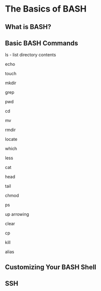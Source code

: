 # The Basics of BASH

## What is BASH? 

## Basic BASH Commands

ls - list directory contents

echo

touch

mkdir

grep

pwd

cd

mv

rmdir

locate

which

less

cat

head

tail

chmod

ps

up arrowing

clear

cp

kill

alias



## Customizing Your BASH Shell

## SSH
